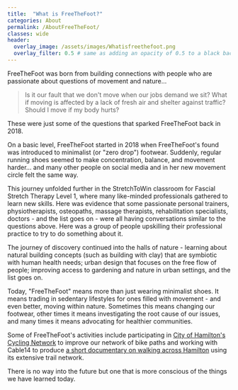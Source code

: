 ```yaml
---
title:  "What is FreeTheFoot?"
categories: About
permalink: /AboutFreeTheFoot/
classes: wide
header:
  overlay_image: /assets/images/Whatisfreethefoot.png
  overlay_filter: 0.5 # same as adding an opacity of 0.5 to a black background
---
```


FreeTheFoot was born from building connections with people who are passionate about questions of movement and nature...

<blockquote>Is it our fault that we don't move when our jobs demand we sit? What if moving is affected by a lack of fresh air and shelter against traffic? Should I move if my body hurts?</blockquote> 

These were just some of the questions that sparked FreeTheFoot back in 2018. 

On a basic level, FreeTheFoot started in 2018 when FreeTheFoot's found was introduced to minimalist (or "zero drop") footwear. Suddenly, regular running shoes seemed to make concentration, balance, and movement harder... and many other people on social media and in her new movement circle felt the same way. 

This journey unfolded further in the StretchToWin classroom for Fascial Stretch Therapy Level 1, where many like-minded professionals gathered to learn new skills. Here was evidence that some passionate personal trainers, physiotherapists, osteopaths, massage therapists, rehabilitation specialists, doctors - and the list goes on - were all having conversations similar to the questions above. Here was a group of people upskilling their professional practice to try to do something about it. 

The journey of discovery continued into the halls of nature - learning about natural building concepts (such as building with clay) that are symbiotic with human health needs; urban design that focuses on the free flow of people; improving access to gardening and nature in urban settings, and the list goes on.  

Today, "FreeTheFoot" means more than just wearing minimalist shoes. It means trading in sedentary lifestyles for ones filled with movement - and even better, moving within nature. Sometimes this means changing our footwear, other times it means investigating the root cause of our issues, and many times it means advocating for healthier communities.  

Some of FreeTheFoot's activities include participating in <a href="https://www.hamilton.ca/sites/default/files/2022-11/biking-cyclists-mobility-lab-cycling-network-terms-of-refrence.pdf">City of Hamilton's Cycling Network</a> to improve our network of bike paths and working with Cable14 to produce <a href="https://www.youtube.com/watch?v=3Ux2XqidBVs">a short documentary on walking across Hamilton</a> using its extensive trail network. 

There is no way into the future but one that is more conscious of the things we have learned today. 
